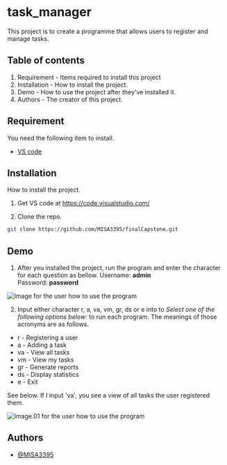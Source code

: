 # task_manager

This project is to create a programme that allows users to register and manage tasks.

## Table of contents
1. Requirement - Items required to install this project
2. Installation - How to install the project.
3. Demo - How to use the project after they’ve installed it.
4. Authors - The creator of this project.

## Requirement

You need the following item to install.
* [VS code](https://code.visualstudio.com/)

## Installation
 
How to install the project.

1. Get VS code at https://code.visualstudio.com/

2. Clone the repo.
```bash
git clone https://github.com/MISA3395/finalCapstone.git
```

## Demo

1. After you installed the project, run the program and enter the character for each question as bellow.
Username: **admin**  
Password: **password**

![Image for the user how to use the program](https://github.com/MISA3395/finalCapstone/assets/132083386/63d2249d-7a5f-4e03-9cb3-f1f452d49612)

2. Input either character r, a, va, vm, gr, ds or e into to *Select one of the following options below:* to run each program. The meanings of those acronyms are as follows.   
* r - Registering a user
* a - Adding a task
* va - View all tasks
* vm - View my tasks
* gr - Generate reports
* ds - Display statistics
* e - Exit

See below. If I input 'va', you see a view of all tasks the user registered them.

![Image.01 for the user how to use the program](https://github.com/MISA3395/finalCapstone/assets/132083386/b5ee56c4-f3e3-44b0-83e6-6d42a399d6cc)

## Authors

- [@MISA3395](https://github.com/MISA3395)
